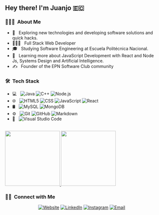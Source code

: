 <h2> Hey there! I'm Juanjo 🇪🇨</h2>

<h3> 👨🏻‍💻 &nbsp;About Me </h3>

- 🤔 &nbsp; Exploring new technologies and developing software solutions and quick hacks.
- 👨🏻‍💻 &nbsp; Full Stack Web Developer
- 🎓 &nbsp; Studying Software Engineering at Escuela Politécnica Nacional.
- 🌱 &nbsp; Learning more about JavaScript Development with React and Node Js, Systems Design and Artificial Intelligence.
- ✍️ &nbsp; Founder of the EPN Software Club community 

<h3> 🛠 &nbsp;Tech Stack</h3>

- 💻 &nbsp;
  ![Java](https://img.shields.io/badge/-Java-333333?style=flat&logo=Java&logoColor=007396)
  ![C++](https://img.shields.io/badge/-C++-333333?style=flat&logo=C%2B%2B&logoColor=00599C)
  ![Node.js](https://img.shields.io/badge/-Node.js-333333?style=flat&logo=node.js)
- 🌐 &nbsp;
  ![HTML5](https://img.shields.io/badge/-HTML5-333333?style=flat&logo=HTML5)
  ![CSS](https://img.shields.io/badge/-CSS-333333?style=flat&logo=CSS3&logoColor=1572B6)
  ![JavaScript](https://img.shields.io/badge/-JavaScript-333333?style=flat&logo=javascript)
  ![React](https://img.shields.io/badge/-React-333333?style=flat&logo=react)
- 🛢 &nbsp;
  ![MySQL](https://img.shields.io/badge/-MySQL-333333?style=flat&logo=mysql)
  ![MongoDB](https://img.shields.io/badge/-MongoDB-333333?style=flat&logo=mongodb)
- ⚙️ &nbsp;
  ![Git](https://img.shields.io/badge/-Git-333333?style=flat&logo=git)
  ![GitHub](https://img.shields.io/badge/-GitHub-333333?style=flat&logo=github)
  ![Markdown](https://img.shields.io/badge/-Markdown-333333?style=flat&logo=markdown)
- 🔧 &nbsp;
  ![Visual Studio Code](https://img.shields.io/badge/-Visual%20Studio%20Code-333333?style=flat&logo=visual-studio-code&logoColor=007ACC)

<br/>

<a href="https://github.com/juanjodev02">
  <img height="180em" src="https://github-readme-stats.vercel.app/api?username=juanjodev02&theme=buefy&show_icons=true" />
  <img height="180em" src="https://github-readme-stats.vercel.app/api/top-langs/?username=juanjodev02&theme=buefy&layout=compact" />
</a>

<br/>

<h3> 🤝🏻 &nbsp;Connect with Me </h3>

<p align="center">
<a href="https://juanjodev02.github.io/"><img alt="Website" src="https://img.shields.io/badge/Website-www.juanjodev02.github.io-blue?style=flat-square&logo=google-chrome"></a>
<a href="https://www.linkedin.com/in/juan-jaramillo-98337b190/"><img alt="LinkedIn" src="https://img.shields.io/badge/LinkedIn-Juan%20Jose%20Jaramillo-blue?style=flat-square&logo=linkedin"></a>
<a href="https://www.instagram.com/juanjodev0/"><img alt="Instagram" src="https://img.shields.io/badge/Instagram-juanjodev02-blue?style=flat-square&logo=instagram"></a>
<a href="mailto:juanjodev02@icloud.com"><img alt="Email" src="https://img.shields.io/badge/Email-juanjodev02@icloud.com-blue?style=flat-square&logo=gmail"></a>
</p>
